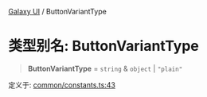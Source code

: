 [Galaxy UI](../index.md) / ButtonVariantType

# 类型别名: ButtonVariantType

> **ButtonVariantType** = `string` & `object` \| `"plain"`

定义于: [common/constants.ts:43](https://github.com/zhengxs2018/galaxy-vue/blob/e67881df0290492498b823acdc47b0e998577a46/packages/galaxy-ui/src/common/constants.ts#L43)
